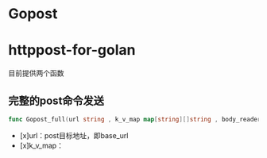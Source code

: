 # Gopost
httppost-for-golan
===========================
目前提供两个函数
## 完整的post命令发送
```go
func Gopost_full(url string , k_v_map map[string][]string , body_reader io.Reader) (string,error)
```

- [x]url：post目标地址，即base_url
- [x]k_v_map：
